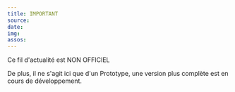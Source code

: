 ```yaml
---
title: IMPORTANT
source:
date:
img:
assos:
---
```


Ce fil d'actualité est NON OFFICIEL

De plus, il ne s'agit ici que d'un Prototype, une version plus complète est en cours de développement.